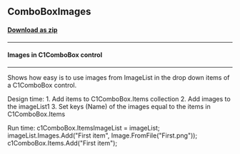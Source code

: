 ## ComboBoxImages
#### [Download as zip](https://minhaskamal.github.io/DownGit/#/home?url=https://github.com/GrapeCity/ComponentOne-WinForms-Samples/tree/master/NetFramework\Input\CS\ComboBoxImages)
____
#### Images in C1ComboBox control
____
Shows how easy is to use images from ImageList in the drop down items of a C1ComboBox control. 

Design time: 1. Add items to C1ComboBox.Items collection 2. Add images to the imageList1 3. Set keys (Name) of the images equal to the items in C1ComboBox.Items 

Run time: c1ComboBox.ItemsImageList = imageList; imageList.Images.Add("First item", Image.FromFile("First.png")); c1ComboBox.Items.Add("First item"); 